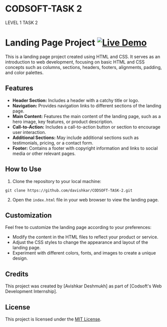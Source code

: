 # CODSOFT-TASK 2 

LEVEL 1  TASK 2 
# Landing Page Project [![Live Demo](https://img.shields.io/badge/Live-Demo-brightgreen?style=for-the-badge&logo=livechat)](https://davishkar.github.io/CODSOFT-TASK-2/)

This is a landing page project created using HTML and CSS. It serves as an introduction to web development, focusing on basic HTML and CSS concepts such as columns, sections, headers, footers, alignments, padding, and color palettes.

## Features

- **Header Section:** Includes a header with a catchy title or logo.
- **Navigation:** Provides navigation links to different sections of the landing page.
- **Main Content:** Features the main content of the landing page, such as a hero image, key features, or product description.
- **Call-to-Action:** Includes a call-to-action button or section to encourage user interaction.
- **Additional Sections:** May include additional sections such as testimonials, pricing, or a contact form.
- **Footer:** Contains a footer with copyright information and links to social media or other relevant pages.

## How to Use

1. Clone the repository to your local machine:
```
git clone https://github.com/davishkar/CODSOFT-TASK-2.git
```

2. Open the `index.html` file in your web browser to view the landing page.

## Customization

Feel free to customize the landing page according to your preferences:

- Modify the content in the HTML files to reflect your product or service.
- Adjust the CSS styles to change the appearance and layout of the landing page.
- Experiment with different colors, fonts, and images to create a unique design.

## Credits

This project was created by [Avishkar Deshmukh] as part of [Codsoft's Web Development Internship].

## License

This project is licensed under the [MIT License](LICENSE).
